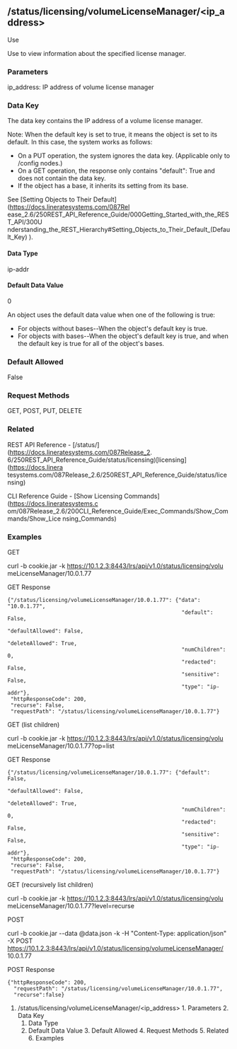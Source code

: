 ## /status/licensing/volumeLicenseManager/<ip_address>

Use

Use to view information about the specified license manager.

### Parameters

ip_address: IP address of volume license manager

### Data Key

The data key contains the IP address of a volume license manager.

Note: When the default key is set to true, it means the object is set to its
default. In this case, the system works as follows:

  * On a PUT operation, the system ignores the data key. (Applicable only to /config nodes.)
  * On a GET operation, the response only contains "default": True and does not contain the data key.
  * If the object has a base, it inherits its setting from its base.

See [Setting Objects to Their Default](https://docs.lineratesystems.com/087Rel
ease_2.6/250REST_API_Reference_Guide/000Getting_Started_with_the_REST_API/300U
nderstanding_the_REST_Hierarchy#Setting_Objects_to_Their_Default_(Default_Key)
).

#### Data Type

ip-addr

#### Default Data Value

0

An object uses the default data value when one of the following is true:

  * For objects without bases--When the object's default key is true.
  * For objects with bases--When the object's default key is true, and when the default key is true for all of the object's bases.

### Default Allowed

False

### Request Methods

GET, POST, PUT, DELETE

### Related

REST API Reference - [/status/](https://docs.lineratesystems.com/087Release_2.
6/250REST_API_Reference_Guide/status/licensing)[licensing](https://docs.linera
tesystems.com/087Release_2.6/250REST_API_Reference_Guide/status/licensing)

CLI Reference Guide - [Show Licensing Commands](https://docs.lineratesystems.c
om/087Release_2.6/200CLI_Reference_Guide/Exec_Commands/Show_Commands/Show_Lice
nsing_Commands)

### Examples

GET

curl -b cookie.jar -k https://10.1.2.3:8443/lrs/api/v1.0/status/licensing/volu
meLicenseManager/10.0.1.77

GET Response

    
    
    {"/status/licensing/volumeLicenseManager/10.0.1.77": {"data": "10.0.1.77",
                                                           "default": False,
                                                           "defaultAllowed": False,
                                                           "deleteAllowed": True,
                                                           "numChildren": 0,
                                                           "redacted": False,
                                                           "sensitive": False,
                                                           "type": "ip-addr"},
     "httpResponseCode": 200,
     "recurse": False,
     "requestPath": "/status/licensing/volumeLicenseManager/10.0.1.77"}
    

GET (list children)

curl -b cookie.jar -k https://10.1.2.3:8443/lrs/api/v1.0/status/licensing/volu
meLicenseManager/10.0.1.77?op=list

GET Response

    
    
    {"/status/licensing/volumeLicenseManager/10.0.1.77": {"default": False,
                                                           "defaultAllowed": False,
                                                           "deleteAllowed": True,
                                                           "numChildren": 0,
                                                           "redacted": False,
                                                           "sensitive": False,
                                                           "type": "ip-addr"},
     "httpResponseCode": 200,
     "recurse": False,
     "requestPath": "/status/licensing/volumeLicenseManager/10.0.1.77"}
    

GET (recursively list children)

curl -b cookie.jar -k https://10.1.2.3:8443/lrs/api/v1.0/status/licensing/volu
meLicenseManager/10.0.1.77?level=recurse

POST

curl -b cookie.jar --data @data.json -k -H "Content-Type: application/json" -X
POST https://10.1.2.3:8443/lrs/api/v1.0/status/licensing/volumeLicenseManager/
10.0.1.77

POST Response

    
    
    {"httpResponseCode": 200,
      "requestPath": "/status/licensing/volumeLicenseManager/10.0.1.77",
      "recurse":false}

  1. /status/licensing/volumeLicenseManager/<ip_address>
    1. Parameters
    2. Data Key
      1. Data Type
      2. Default Data Value
    3. Default Allowed
    4. Request Methods
    5. Related
    6. Examples

